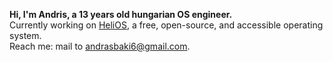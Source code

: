 **Hi, I'm Andris, a 13 years old hungarian OS engineer.**  
Currently working on [HeliOS](https://github.com/helios-official/), a free, open-source, and accessible operating system.  
Reach me: mail to andrasbaki6@gmail.com.  
